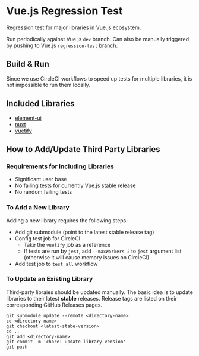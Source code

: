 # Vue.js Regression Test

Regression test for major libraries in Vue.js ecosystem.

Run periodically against Vue.js `dev` branch.
Can also be manually triggered by pushing to Vue.js `regression-test` branch.

## Build & Run

Since we use CircleCI workflows to speed up tests for multiple libraries, it is not impossible to run them locally.

## Included Libraries

- [element-ui](https://github.com/ElemeFE/element)
- [nuxt](https://github.com/nuxt/nuxt.js)
- [vuetify](https://github.com/vuetifyjs/vuetify/)

## How to Add/Update Third Party Libraries

### Requirements for Including Libraries

- Significant user base
- No failing tests for currently Vue.js stable release
- No random failing tests

### To Add a New Library

Adding a new library requires the following steps:

- Add git submodule (point to the latest stable release tag)
- Config test job for CircleCI
  - Take the `vuetify` job as a reference
  - If tests are run by `jest`, add `--maxWorkers 2` to `jest` argument list (otherwise it will cause memory issues on CircleCI)
- Add test job to `test_all` workflow

### To Update an Existing Library

Third-party libraies should be updated manually.
The basic idea is to update libraries to their latest **stable** releases.
Release tags are listed on their corresponding GitHub Releases pages.

```
git submodule update --remote <directory-name>
cd <directory-name>
git checkout <latest-stabe-version>
cd ..
git add <directory-name>
git commit -m 'chore: update library version'
git push
```